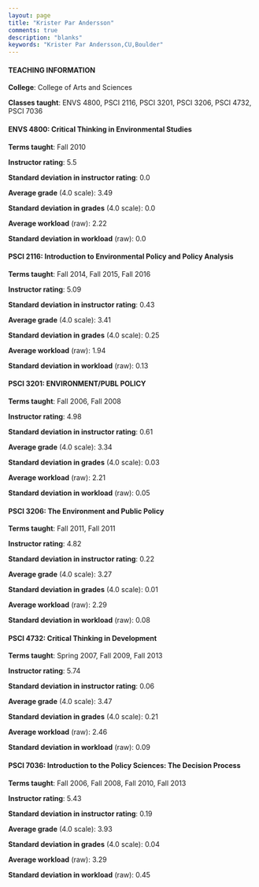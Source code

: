 ```yaml
---
layout: page
title: "Krister Par Andersson" 
comments: true
description: "blanks"
keywords: "Krister Par Andersson,CU,Boulder"
---
```

<head>
<script src="https://ajax.googleapis.com/ajax/libs/jquery/2.1.3/jquery.min.js"></script>
<script src="https://dl.dropboxusercontent.com/s/pc42nxpaw1ea4o9/highcharts.js?dl=0"></script>
<!-- <script src="../assets/js/highcharts.js"></script> -->
<style type="text/css">@font-face {
	font-family: "Bebas Neue";
	src: url(https://www.filehosting.org/file/details/544349/BebasNeue Regular.otf) format("opentype");
	}
	h1.Bebas { 
		font-family: "Bebas Neue", Verdana, Tahoma;
	}
</style>
</head>
	   
#### TEACHING INFORMATION

**College**: College of Arts and Sciences

**Classes taught**: ENVS 4800, PSCI 2116, PSCI 3201, PSCI 3206, PSCI 4732, PSCI 7036

#### ENVS 4800: Critical Thinking in Environmental Studies

**Terms taught**: Fall 2010

**Instructor rating**: 5.5

**Standard deviation in instructor rating**: 0.0

**Average grade** (4.0 scale): 3.49

**Standard deviation in grades** (4.0 scale): 0.0

**Average workload** (raw): 2.22

**Standard deviation in workload** (raw): 0.0

#### PSCI 2116: Introduction to Environmental Policy and Policy Analysis

**Terms taught**: Fall 2014, Fall 2015, Fall 2016

**Instructor rating**: 5.09

**Standard deviation in instructor rating**: 0.43

**Average grade** (4.0 scale): 3.41

**Standard deviation in grades** (4.0 scale): 0.25

**Average workload** (raw): 1.94

**Standard deviation in workload** (raw): 0.13

#### PSCI 3201: ENVIRONMENT/PUBL POLICY

**Terms taught**: Fall 2006, Fall 2008

**Instructor rating**: 4.98

**Standard deviation in instructor rating**: 0.61

**Average grade** (4.0 scale): 3.34

**Standard deviation in grades** (4.0 scale): 0.03

**Average workload** (raw): 2.21

**Standard deviation in workload** (raw): 0.05

#### PSCI 3206: The Environment and Public Policy

**Terms taught**: Fall 2011, Fall 2011

**Instructor rating**: 4.82

**Standard deviation in instructor rating**: 0.22

**Average grade** (4.0 scale): 3.27

**Standard deviation in grades** (4.0 scale): 0.01

**Average workload** (raw): 2.29

**Standard deviation in workload** (raw): 0.08

#### PSCI 4732: Critical Thinking in Development

**Terms taught**: Spring 2007, Fall 2009, Fall 2013

**Instructor rating**: 5.74

**Standard deviation in instructor rating**: 0.06

**Average grade** (4.0 scale): 3.47

**Standard deviation in grades** (4.0 scale): 0.21

**Average workload** (raw): 2.46

**Standard deviation in workload** (raw): 0.09

#### PSCI 7036: Introduction to the Policy Sciences: The Decision Process

**Terms taught**: Fall 2006, Fall 2008, Fall 2010, Fall 2013

**Instructor rating**: 5.43

**Standard deviation in instructor rating**: 0.19

**Average grade** (4.0 scale): 3.93

**Standard deviation in grades** (4.0 scale): 0.04

**Average workload** (raw): 3.29

**Standard deviation in workload** (raw): 0.45

